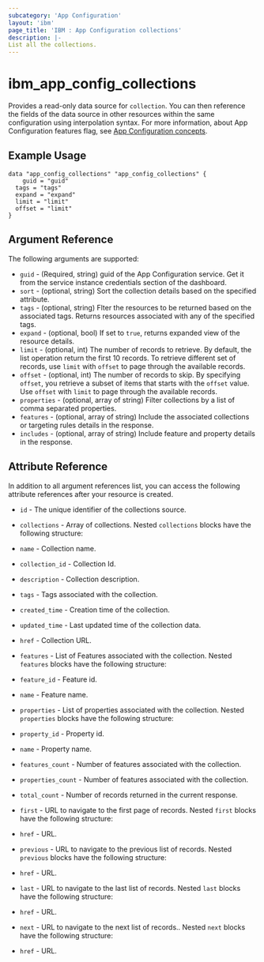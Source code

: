 ```yaml
---
subcategory: 'App Configuration'
layout: 'ibm'
page_title: 'IBM : App Configuration collections'
description: |-
List all the collections.
---
```


# ibm_app_config_collections

Provides a read-only data source for `collection`. You can then reference the fields of the data source in other resources within the same configuration using interpolation syntax. For more information, about App Configuration features flag, see [App Configuration concepts](https://cloud.ibm.com//docs/app-configuration?topic=app-configuration-ac-overview).

## Example Usage

```hcl
data "app_config_collections" "app_config_collections" {
	guid = "guid"
  tags = "tags"
  expand = "expand"
  limit = "limit"
  offset = "limit"
}
```

## Argument Reference

The following arguments are supported:

- `guid` - (Required, string) guid of the App Configuration service. Get it from the service instance credentials section of the dashboard.
- `sort` - (optional, string) Sort the collection details based on the specified attribute.
- `tags` - (optional, string) Flter the resources to be returned based on the associated tags. Returns resources associated with any of the specified tags.
- `expand` - (optional, bool) If set to `true`, returns expanded view of the resource details.
- `limit` - (optional, int) The number of records to retrieve. By default, the list operation return the first 10 records. To retrieve different set of records, use `limit` with `offset` to page through the available records.
- `offset` - (optional, int) The number of records to skip. By specifying `offset`, you retrieve a subset of items that starts with the `offset` value. Use `offset` with `limit` to page through the available records.
- `properties` - (optional, array of string) Filter collections by a list of comma separated properties.
- `features` - (optional, array of string) Include the associated collections or targeting rules details in the response.
- `includes` - (optional, array of string) Include feature and property details in the response.

## Attribute Reference

In addition to all argument references list, you can access the following attribute references after your resource is created.

- `id` - The unique identifier of the collections source.
- `collections` - Array of collections. Nested `collections` blocks have the following structure:

- `name` - Collection name.

- `collection_id` - Collection Id.

- `description` - Collection description.

- `tags` - Tags associated with the collection.

- `created_time` - Creation time of the collection.

- `updated_time` - Last updated time of the collection data.

- `href` - Collection URL.

- `features` - List of Features associated with the collection. Nested `features` blocks have the following structure:

- `feature_id` - Feature id.

- `name` - Feature name.

- `properties` - List of properties associated with the collection. Nested `properties` blocks have the following structure:

- `property_id` - Property id.

- `name` - Property name.

- `features_count` - Number of features associated with the collection.

- `properties_count` - Number of features associated with the collection.

- `total_count` - Number of records returned in the current response.

- `first` - URL to navigate to the first page of records. Nested `first` blocks have the following structure:

- `href` - URL.

- `previous` - URL to navigate to the previous list of records. Nested `previous` blocks have the following structure:

- `href` - URL.

- `last` - URL to navigate to the last list of records. Nested `last` blocks have the following structure:

- `href` - URL.

- `next` - URL to navigate to the next list of records.. Nested `next` blocks have the following structure:
- `href` - URL.